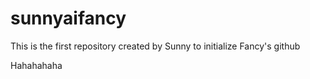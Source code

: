 # sunnyaifancy

This is the first repository created by Sunny to initialize Fancy's github

Hahahahaha
